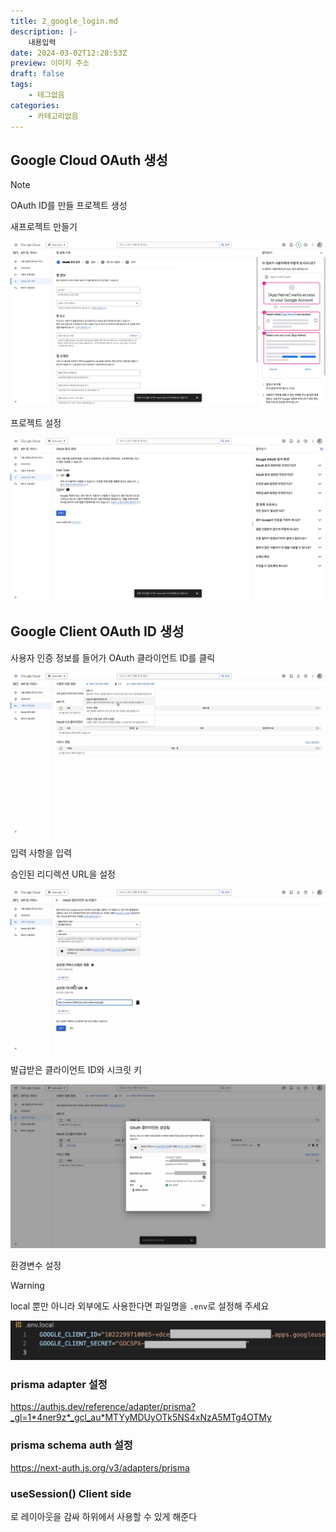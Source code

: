 ```yaml
---
title: 2_google_login.md
description: |-
	내용입력
date: 2024-03-02T12:28:53Z
preview: 이미지 주소
draft: false
tags:
	- 테그없음
categories:
	- 카테고리없음
---
```


## Google Cloud OAuth 생성

> [!NOTE]
> OAuth ID를 만들 프로젝트 생성

새프로젝트 만들기

![Image](./assets/google_login_auth_1.gif)

프로젝트 설정

![Image](./assets/google_login_auth_2.gif)

## Google Client OAuth ID 생성

사용자 인증 정보를 들어가 OAuth 클라이언트 ID를 클릭

![Image](./assets/google_login_auth_ID_1.png)

입력 사항을 입력

승인된 리디렉션 URL을 설정

![Image](./assets/google_login_auth_ID_2.png)

발급받은 클라이언트 ID와 시크릿 키

![Image](./assets/google_login_auth_ID_3.png)

환경변수 설정

> [!WARNING]
> local 뿐만 아니라 외부에도 사용한다면 파일명을 ```.env```로 설정해 주세요

![Image](./assets/google_login_auth_ID_4.png)

### prisma adapter 설정

<https://authjs.dev/reference/adapter/prisma?_gl=1*4ner9z*_gcl_au*MTYyMDUyOTk5NS4xNzA5MTg4OTMy>

### prisma schema auth 설정

<https://next-auth.js.org/v3/adapters/prisma>



### useSession() Client side

<SessionProvider></SessionProvider>
로 레이아웃을 감싸 하위에서 사용할 수 있게 해준다
